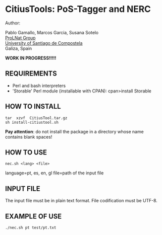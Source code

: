 # CitiusTools: PoS-Tagger and NERC

Author:

Pablo Gamallo, Marcos Garcia, Susana Sotelo<br>
[ProLNat Group](http://gramatica.usc.es/pln/)<br>
[University of Santiago de Compostela](http://www.usc.es)<br>
Galiza, Spain<br>

**WORK IN PROGRESS!!!!!**


## REQUIREMENTS

* Perl and bash interpreters 
* 'Storable' Perl module (installable with CPAN):
	cpan>install Storable

## HOW TO INSTALL

```
tar  xzvf  CitiusTool.tar.gz
sh install-citiustool.sh
```

**Pay attention**: do not install the package in a directory whose name contains blank spaces!

## HOW TO USE

```
nec.sh <lang> <file>
```

  language=pt, es, en, gl
  file=path of the input file

## INPUT FILE

The input file must be in plain text format. 
File codification must be UTF-8.

## EXAMPLE OF USE

```
./nec.sh pt test/pt.txt
```
